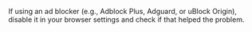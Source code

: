 If using an ad blocker (e.g., Adblock Plus, Adguard, or uBlock Origin), disable it in your browser settings and check if that helped the problem.